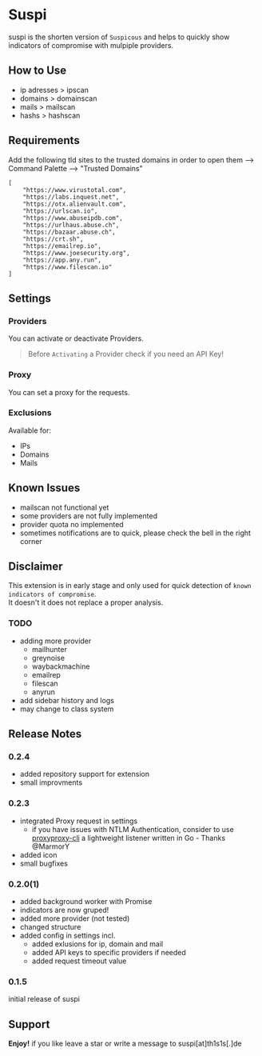 # Suspi

suspi is the shorten version of `Suspicous` and helps to quickly show indicators of compromise with mulpiple providers.

## How to Use

- ip adresses > ipscan
- domains > domainscan
- mails > mailscan
- hashs > hashscan

## Requirements

Add the following tld sites to the trusted domains in order to open them
--> Command Palette --> "Trusted Domains"

```
[
    "https://www.virustotal.com",
    "https://labs.inquest.net",
    "https://otx.alienvault.com",
    "https://urlscan.io",
    "https://www.abuseipdb.com",
    "https://urlhaus.abuse.ch",
    "https://bazaar.abuse.ch",
    "https://crt.sh",
    "https://emailrep.io",
    "https://www.joesecurity.org",
    "https://app.any.run",
    "https://www.filescan.io"
]
```

## Settings

### Providers

You can activate or deactivate Providers.
> Before `Activating` a Provider check if you need an API Key!

### Proxy

You can set a proxy for the requests.

### Exclusions 

Available for:
-  IPs
-  Domains
-  Mails

## Known Issues
- mailscan not functional yet
- some providers are not fully implemented
- provider quota no implemented
- sometimes notifications are to quick, please check the bell in the right corner

## Disclaimer

This extension is in early stage and only used for quick detection of `known indicators of compromise`.<br>
It doesn't it does not replace a proper analysis.<br>

### TODO
- adding more provider
  - mailhunter
  - greynoise
  - waybackmachine
  - emailrep
  - filescan
  - anyrun
- add sidebar history and logs
- may change to class system

## Release Notes

### 0.2.4

- added repository support for extension
- small improvments

### 0.2.3
- integrated Proxy request in settings
  - if you have issues with NTLM Authentication, consider to use [proxyproxy-cli](https://github.com/MarmorY/proxyproxy-cli) a lightweight listener written in Go - Thanks @MarmorY
- added icon
- small bugfixes

###  0.2.0(1)
- added background worker with Promise
- indicators are now gruped!
- added more provider (not tested)
- changed structure
- added config in settings incl.
  - added exlusions for ip, domain and mail
  - added API keys to specific providers if needed
  - added request timeout value

### 0.1.5

initial release of suspi

## Support

**Enjoy!**
if you like leave a star or write a message to suspi[at]th1s1s[.]de
